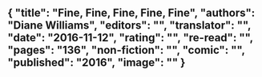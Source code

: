 {
 "title": "Fine, Fine, Fine, Fine, Fine",
 "authors": "Diane Williams",
 "editors": "",
 "translator": "",
 "date": "2016-11-12",
 "rating": "",
 "re-read": "",
 "pages": "136",
 "non-fiction": "",
 "comic": "",
 "published": "2016",
 "image": ""
}
---

